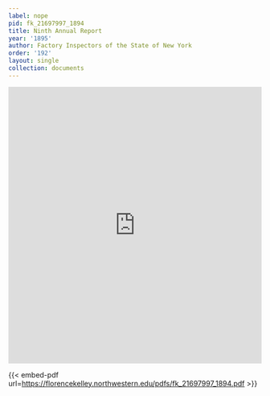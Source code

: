 ```yaml
---
label: nope
pid: fk_21697997_1894
title: Ninth Annual Report
year: '1895'
author: Factory Inspectors of the State of New York
order: '192'
layout: single
collection: documents
---
```

<iframe src="https://northwestern.app.box.com/embed/s/8gef1qqmmgwk3w9gib3z2temk6edgren?sortColumn=date&view=list" width="100%" height="550" frameborder="0" allowfullscreen webkitallowfullscreen msallowfullscreen></iframe>


{{< embed-pdf url=https://florencekelley.northwestern.edu/pdfs/fk_21697997_1894.pdf >}}